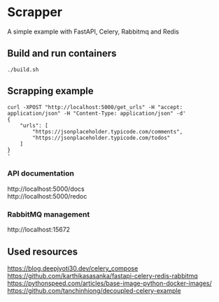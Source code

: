 
# Scrapper

A simple example with FastAPI, Celery, Rabbitmq and Redis

## Build and run containers

```
./build.sh
```

## Scrapping example

```
curl -XPOST "http://localhost:5000/get_urls" -H "accept: application/json" -H "Content-Type: application/json" -d'
{
    "urls": [
        "https://jsonplaceholder.typicode.com/comments",
        "https://jsonplaceholder.typicode.com/todos"
    ]
}
'
```

### API documentation

http://localhost:5000/docs    
http://localhost:5000/redoc    

### RabbitMQ management

http://localhost:15672    

## Used resources

https://blog.deepjyoti30.dev/celery_compose    
https://github.com/karthikasasanka/fastapi-celery-redis-rabbitmq    
https://pythonspeed.com/articles/base-image-python-docker-images/    
https://github.com/tanchinhiong/decoupled-celery-example    
